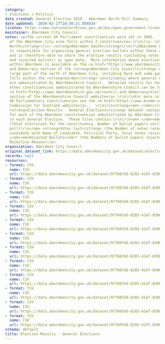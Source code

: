 ```yaml
---
category:
- Elections / Politics
date_created: General Election 2019 - Aberdeen North Poll Summary
date_updated: '2020-02-27T10:58:21.856834'
license: https://www.nationalarchives.gov.uk/doc/open-government-licence/version/3/
maintainer: Aberdeen City Council
notes: <p>The current UK Parliament constituencies were set in 2005.  The majority
  of the Aberdeen City area falls within 2 constituencies:\r\n\r\n- <strong>Aberdeen
  North</strong>\r\n- <strong>Aberdeen South</strong>\r\n\r\nAberdeen City Council
  is responsible for organising general election ballots within these constituencies
  and is therefore able to share the election results (including votes cast per candidate
  and rejected ballots) as open data.  More information about elections and voting
  within Aberdeen is available on the <a href="https://www.aberdeencity.gov.uk/services/council-and-democracy">Council
  and Democracy section of the <strong>Aberdeen City Council</strong> website</a>.\r\n\r\nA
  large part of the north of Aberdeen City, including Dyce and some parts of Bucksburn,
  falls within the <strong>Gordon</strong> constituency where general election ballots
  are administrated by Aberdeenshire Council.  Detailed results for Gordon, and the
  other constituencies administrated by Aberdeenshire Council can be found on the
  <a href="https://www.aberdeenshire.gov.uk/council-and-democracy/elections/">elections
  section of the Aberdeenshire Council website</a>.\r\n\r\nFor more information on
  UK Parliamentary Constituencies see the <a href="https://www.bcomm-scotland.independent.gov.uk/">Boundary
  Commission for Scotland website</a>.   \r\n\r\n<strong><em>_</em></strong><strong><em>_</em></strong><strong><em>_</em></strong><strong><em>_</em></strong><strong><em>_</em></strong><strong><em>_</em></strong><strong><em>_</em></strong>______\r\n\r\n\r\nThe
  <strong>Election Results - General Elections</strong> dataset contains 3 text files
  for each of the Aberdeen constituencies administrated by Aberdeen City Council,
  in each General Election.  These files contain:\r\n\r\n<em> </em><em>Poll summary</em><em>
  (Total electorate for the constituency, Number of ballot papers verified, Percentage
  poll)\r\n</em> <strong>Votes Cast</strong> (the Number of votes recorded for each
  candidate with Name of Candidate, Political Party, Total Votes received)\r\n<em>
  </em><em>Rejected Ballots</em>* (the Numbers of ballot papers rejected for each
  Rejection Reason)</p>
organization: Aberdeen City Council
original_dataset_link: https://data.aberdeencity.gov.uk/dataset/election-results-general-elections
records: null
resources:
- format: CSV
  name: CSV
  url: https://data.aberdeencity.gov.uk/dataset/977607dd-8203-4147-8396-c11c0e346f60/resource/1e892e6a-4aae-49c8-9371-78f57f7bc78a/download/ge2019-abnorth-poll-summary.csv
- format: CSV
  name: CSV
  url: https://data.aberdeencity.gov.uk/dataset/977607dd-8203-4147-8396-c11c0e346f60/resource/284ca5b8-888e-4bd4-af35-7bfe0b65ea38/download/ge2019-absouth-poll-summary.csv
- format: CSV
  name: CSV
  url: https://data.aberdeencity.gov.uk/dataset/977607dd-8203-4147-8396-c11c0e346f60/resource/cea02ea5-eae0-444f-bc8a-6bc73687ae28/download/ge2019-abnorth-votes-cast.csv
- format: CSV
  name: CSV
  url: https://data.aberdeencity.gov.uk/dataset/977607dd-8203-4147-8396-c11c0e346f60/resource/f32d9103-e3a6-43d6-aa2c-7e7f086860b3/download/ge2019-absouth-votes-cast.csv
- format: CSV
  name: CSV
  url: https://data.aberdeencity.gov.uk/dataset/977607dd-8203-4147-8396-c11c0e346f60/resource/15871e21-59da-407b-b2b6-f19f1cbe0d3d/download/ge2019-abnorth-rejected-ballots.csv
- format: CSV
  name: CSV
  url: https://data.aberdeencity.gov.uk/dataset/977607dd-8203-4147-8396-c11c0e346f60/resource/b56920cc-e9a4-4e1c-ac0e-9d053ce0d61f/download/ge2019-absouth-rejected-ballots.csv
- format: CSV
  name: CSV
  url: https://data.aberdeencity.gov.uk/dataset/977607dd-8203-4147-8396-c11c0e346f60/resource/f0ac28aa-bdc6-496c-adb3-4c88980f97cc/download/ge2017-abnorth-poll-summary.csv
- format: CSV
  name: CSV
  url: https://data.aberdeencity.gov.uk/dataset/977607dd-8203-4147-8396-c11c0e346f60/resource/066c25e5-a824-4c21-8286-6fe474cbcdc0/download/ge2017-absouth-poll-summary.csv
- format: CSV
  name: CSV
  url: https://data.aberdeencity.gov.uk/dataset/977607dd-8203-4147-8396-c11c0e346f60/resource/92196bfa-0f2f-4932-9e24-0a62f5be0d9b/download/ge2017-abnorth-votes-cast.csv
- format: CSV
  name: CSV
  url: https://data.aberdeencity.gov.uk/dataset/977607dd-8203-4147-8396-c11c0e346f60/resource/9cba77e4-2bb8-4ccb-85bb-603802dbe8d3/download/ge2017-absouth-votes-cast.csv
- format: CSV
  name: CSV
  url: https://data.aberdeencity.gov.uk/dataset/977607dd-8203-4147-8396-c11c0e346f60/resource/a161e976-f27b-41f2-a342-b9a6b1e91ee1/download/ge2017-abnorth-rejected-ballots.csv
- format: CSV
  name: CSV
  url: https://data.aberdeencity.gov.uk/dataset/977607dd-8203-4147-8396-c11c0e346f60/resource/f24cdce6-7cfb-4f02-a942-5a394a0ab579/download/ge2017-absouth-rejected-ballots.csv
schema: default
title: Election Results - General Elections
---
```

